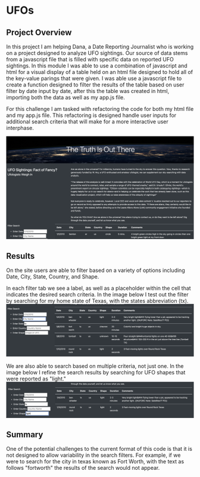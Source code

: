 # UFOs

## Project Overview

In this project I am helping Dana, a Date Reporting Journalist who is working on a project designed to analyze UFO sightings. Our source of data stems from a javascript file that is filled with specific data on reported UFO sightings. In this module I was able to use a combination of javascript and html for a visual display of a table held on an html file designed to hold all of the key-value parings that were given. I was able use a javascript file to create a function designed to filter the results of the table based on user filter by date input by date, after this the table was created in html, importing both the data as well as my app.js file. 

For this challenge I am tasked with refactoring the code for both my html file and my app.js file. This refactoring is designed handle user inputs for additional search criteria that will make for a more interactive user interphase.

![](static/images/site.png)

## Results

On the site users are able to filter based on a variety of options including Date, City, State, Country, and Shape. 

In each filter tab we see a label, as well as a placeholder within the cell that indicates the desired search criteria. In the image below I test out the filter by searching for my home state of Texas, with the states abbreviation (tx).
![](static/images/texas.png)

We are also able to search based on multiple criteria, not just one. In the image below I refine the search results by searching for UFO shapes that were reported as "light."
![](static/images/texas_light.png)

## Summary
One of the potential challenges to the current format of this code is that it is not designed to allow variability in the search filters. For example, if we were to search for the city in texas known as Fort Worth, with the text as follows "fortworth" the results of the search would not appear. 
